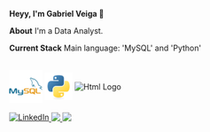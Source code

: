 **Heyy, I'm Gabriel Veiga 👋**


**About**
I'm a Data Analyst.


**Current Stack**
Main language: 'MySQL' and 'Python'

<div style="display: inline_block" margin-bottom = "50"><br>
  <img align="center" alt="MySQL Logo" height="60" width="60" src="https://raw.githubusercontent.com/devicons/devicon/master/icons/mysql/mysql-original-wordmark.svg">
  <img align="center" alt="Python Logo" height="50" width="50" src="https://raw.githubusercontent.com/devicons/devicon/master/icons/python/python-original.svg">
  <img align="center" alt="Html Logo" height="50" width="50" src="https://raw.githubusercontent.com/devicons/devicon/master/icons/html/html-original.svg">
</div>
<br>
<div>
  <a href="https://www.linkedin.com/in/gabrielrveiga/" target="_blank">
    <img src="https://img.shields.io/badge/-LinkedIn-%230077B5?style=for-the-badge&logo=linkedin&logoColor=white" alt="LinkedIn" style="vertical-align: top; margin-right = 10px;">
  </a>
 <a href="https://www.instagram.com/gabrielrveiga_?igsh=N2xlcnRzODNjbnNn&utm_source=qr" target="_blank">
    <img src="https://img.shields.io/badge/-Instagram-%23E4405F?style=for-the-badge&logo=instagram&logoColor=white" target="_blank">
</a>
  <a href="mailto:gabrielveiga1504@gmail.com">
    <img src="https://img.shields.io/badge/-Gmail-%23333?style=for-the-badge&logo=gmail&logoColor=white" target="_blank">
  </a>
</div>
